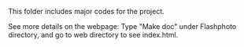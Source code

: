 This folder includes major codes for the project.

See more details on the webpage: 
Type "Make doc" under Flashphoto directory, and go to web directory to see index.html.
